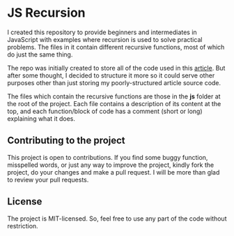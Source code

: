 # JS Recursion

I created this repository to provide beginners and intermediates in JavaScript with examples where recursion is used to solve practical problems. The files in it contain different recursive functions, most of which do just the same thing.

The repo was initially created to store all of the code used in this [article][JS Recursion Article]. But after some thought, I decided to structure it more so it could serve other purposes other than just storing my poorly-structured article source code.

The files which contain the recursive functions are those in the **js** folder at the root of the project. Each file contains a description of its content at the top, and each function/block of code has a comment (short or long) explaining what it does.


## Contributing to the project

This project is open to contributions. If you find some buggy function, misspelled words, or just any way to improve the project, kindly fork the project, do your changes and make a pull request. I will be more than glad to review your pull requests.


## License

The project is MIT-licensed. So, feel free to use any part of the code without restriction.



[JS Recursion Article]: https://github.com